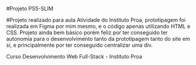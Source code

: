 #Projeto PS5-SLIM

#Projeto realizado para aula Atividade do Instituto Proa, prototipagem foi realizada em Figma por mim mesmo, e o código apenas utilizando HTML e CSS. Projeto ainda bem básico porém feliz por ter conseguido ter autonomia para o desenvolvimento tanto da prototipagem tanto do site em sí, e principalmente por ter conseguido centralizar uma div.

Curso Desenvolvimento Web Full-Stack - Instituto Proa